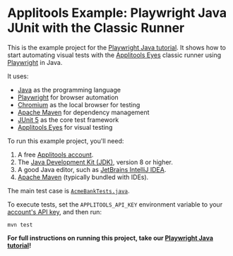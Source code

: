 # Applitools Example: Playwright Java JUnit with the Classic Runner

This is the example project for the [Playwright Java tutorial](https://applitools.com/tutorials/quickstart/web/playwright/java).
It shows how to start automating visual tests
with the [Applitools Eyes](https://applitools.com/platform/eyes/) classic runner
using [Playwright](https://playwright.dev/java) in Java.

It uses:

* [Java](https://www.java.com/) as the programming language
* [Playwright](https://playwright.dev/java) for browser automation
* [Chromium](https://www.chromium.org/chromium-projects/) as the local browser for testing
* [Apache Maven](https://maven.apache.org/index.html) for dependency management
* [JUnit 5](https://junit.org/junit5/) as the core test framework
* [Applitools Eyes](https://applitools.com/platform/eyes/) for visual testing

To run this example project, you'll need:

1. A free [Applitools account](https://auth.applitools.com/users/register).
2. The [Java Development Kit (JDK)](https://www.oracle.com/java/technologies/downloads/), version 8 or higher.
3. A good Java editor, such as [JetBrains IntelliJ IDEA](https://www.jetbrains.com/idea/).
4. [Apache Maven](https://maven.apache.org/download.cgi) (typically bundled with IDEs).

The main test case is [`AcmeBankTests.java`](src/test/java/com/applitools/example/AcmeBankTests.java).

To execute tests, set the `APPLITOOLS_API_KEY` environment variable
to your [account's API key](https://applitools.com/tutorials/guides/getting-started/registering-an-account),
and then run:

```
mvn test
```

**For full instructions on running this project, take our
[Playwright Java tutorial](https://applitools.com/tutorials/quickstart/web/playwright/java)!**
